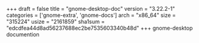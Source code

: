 +++
draft = false
title = "gnome-desktop-doc"
version = "3.22.2-1"
categories = ['gnome-extra', 'gnome-docs']
arch = "x86_64"
size = "315224"
usize = "2161859"
sha1sum = "edcdfea44d8ad56237688ec2be7535603340b48d"
+++
gnome-desktop documention